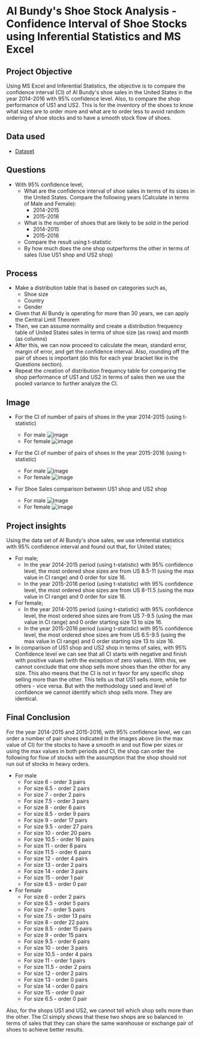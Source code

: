
# Al Bundy's Shoe Stock Analysis - Confidence Interval of Shoe Stocks using Inferential Statistics and MS Excel
## Project Objective
Using MS Excel and Inferential Statistics, the objective is to compare the confidence interval (CI) of Al Bundy's shoe sales in the United States in the year 2014-2016 with 95% confidence level. Also, to compare the shop performance of US1 and US2. This is for the inventory of  the shoes to know what sizes are to order more and what are to order less to avoid random ordering of shoe stocks and to have a smooth stock flow of shoes.

## Data used
- <a href = "https://github.com/pagonzales/Inferential_Statistics_Al-Bundy_Shoe_Sales_Analysis/blob/main/AI%20Bundy%20Dataset.xlsx">Dataset</a>
## Questions
- With 95% confidence level,
  - What are the confidence interval of shoe sales in terms of its sizes in the United States. Compare the following years (Calculate in terms of Male and Female):
    - 2014-2015
    - 2015-2016
  - What is the number of shoes that are likely to be sold in the period 
    - 2014-2015
    - 2015-2016
  - Compare the result using t-statistic
  - By how much does the one shop outperforms the other in terms of sales (Use US1 shop and US2 shop)

## Process
- Make a distribution table that is based on categories such as,
  - Shoe size
  - Country
  - Gender
- Given that Al Bundy is operating for more than 30 years, we can apply the Central Limit Theorem
- Then, we can assume normality and create a distribution frequency table of United States sales in terms of shoe size (as rows) and month (as columns)
- After this, we can now proceed to calculate the mean, standard error, margin of error, and get the confidence interval. Also, rounding off the pair of shoes is important (do this for each year bracket like in the Questions section).
- Repeat the creation of distribution frequency table for comparing the shop performance of US1 and US2 in terms of sales then we use the pooled variance to further analyze the CI.

## Image
- For the CI of number of pairs of shoes in the year 2014-2015 (using t-statistic)
  - For male
    ![image](https://github.com/user-attachments/assets/a2801dd9-ff9e-4481-b89e-9ecc9b460259)
  - For female
    ![image](https://github.com/user-attachments/assets/9c7cae4d-0b6e-4cec-9f9b-fb1c5949d695)

- For the CI of number of pairs of shoes in the year 2015-2016 (using t-statistic)
  - For male
    ![image](https://github.com/user-attachments/assets/8cd2ec94-4a1b-42d1-98f1-ec624c96a9df)
  - For female
    ![image](https://github.com/user-attachments/assets/aacfc979-4b33-4566-ad35-6ba442d196f3)

- For Shoe Sales comparison between US1 shop and US2 shop
  - For male
    ![image](https://github.com/user-attachments/assets/0f9f4d41-5dac-472e-a87d-ecc93b41c2cd)
  - For female
    ![image](https://github.com/user-attachments/assets/214c759d-e016-45a3-97a2-88a193500fc9)



## Project insights
 Using the data set of Al Bundy's shoe sales, we use inferential statistics with 95% confidence interval and found out that, for United states;
- For male;
  - In the year 2014-2015 period (using t-statistic) with 95% confidence level, the most ordered shoe sizes are from US 8.5-11 (using the max value in CI range) and 0 order for size 16.
  - In the year 2015-2016 period (using t-statistic) with 95% confidence level, the most ordered shoe sizes are from US 8-11.5 (using the max value in CI range) and 0 order for size 16.
- For female;
  - In the year 2014-2015 period (using t-statistic) with 95% confidence level, the most ordered shoe sizes are from US 7-9.5 (using the max value in CI range) and 0 order starting size 13 to size 16.
  - In the year 2015-2016 period (using t-statistic) with 95% confidence level, the most ordered shoe sizes are from US 6.5-9.5 (using the max value in CI range) and 0 order starting size 13 to size 16.
- In comparison of US1 shop and US2 shop in terms of sales, with 95% Confidence level we can see that all CI starts with negative and finish with positive values (with the exception of zero values).
With this, we cannot conclude that one shop sells more shoes than the other for any size. This also means that the CI is not in favor for any specific shop selling more than the other. This tells us
that US1 sells more, while for others - vice versa. But with the methodology used and level of confidence we cannot identify which shop sells more. They are identical.

## Final Conclusion
For the year 2014-2015 and 2015-2016, with 95% confidence level, we can order a number of pair shoes indicated in the images above (in the max value of CI) for the stocks to have a smooth in and out flow per sizes or using the max values in both periods and CI, the shop can order the following for flow of stocks with the assumption that the shop should not run out of stocks in heavy orders.
- For male
  - For size 6 - order 3 pairs
  - For size 6.5 - order 2 pairs
  - For size 7 - order 2 pairs
  - For size 7.5 - order 3 pairs
  - For size 8 - order 6 pairs
  - For size 8.5 - order 9 pairs
  - For size 9 - order 17 pairs
  - For size 9.5 - order 27 pairs
  - For size 10 - order 20 pairs
  - For size 10.5 - order 16 pairs
  - For size 11 - order 8 pairs
  - For size 11.5 - order 6 pairs
  - For size 12 - order 4 pairs
  - For size 13 - order 2 pairs
  - For size 14 - order 3 pairs
  - For size 15 - order 1 pair
  - For size 6.5 - order 0 pair
- For female
  - For size 6 - order 2 pairs
  - For size 6.5 - order 5 pairs
  - For size 7 - order 5 pairs
  - For size 7.5 - order 13 pairs
  - For size 8 - order 22 pairs
  - For size 8.5 - order 15 pairs
  - For size 9 - order 15 pairs
  - For size 9.5 - order 6 pairs
  - For size 10 - order 3 pairs
  - For size 10.5 - order 4 pairs
  - For size 11 - order 1 pairs
  - For size 11.5 - order 2 pairs
  - For size 12 - order 2 pairs
  - For size 13 - order 0 pairs
  - For size 14 - order 0 pairs
  - For size 15 - order 0 pair
  - For size 6.5 - order 0 pair

Also, for the shops US1 and US2, we cannot tell which shop sells more than the other. The CI simply shows that these two shops are so balanced in terms of sales that they can share the same warehouse 
or exchange pair of shoes to achieve better results.
